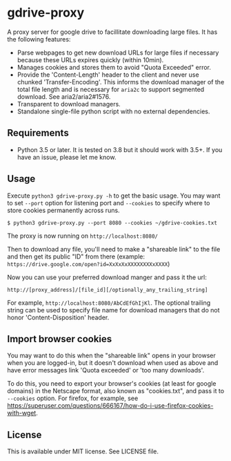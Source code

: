 # gdrive-proxy

A proxy server for google drive to facillitate downloading large files. It has the following features:

* Parse webpages to get new download URLs for large files if necessary
because these URLs expires quickly (within 10min).
* Manages cookies and stores them to avoid "Quota Exceeded" error.
* Provide the 'Content-Length' header to the client and never use chunked 'Transfer-Encoding'.
This informs the download manager of the total file length and is necessary for `aria2c` to support segmented download. See aria2/aria2#1576.
* Transparent to download managers.
* Standalone single-file python script with no external dependencies.

## Requirements

* Python 3.5 or later. It is tested on 3.8 but it should work with 3.5+. If you have an issue, please let me know.

## Usage
Execute `python3 gdrive-proxy.py -h` to get the basic usage. You may want to set `--port` option for listening port  and `--cookies` to specify where to store cookies permanently across runs.

` $ python3 gdrive-proxy.py --port 8080 --cookies ~/gdrive-cookies.txt `

The proxy is now running on `http://localhost:8080/`

Then to download any file, you'll need to make a "shareable link" to the file and then get its public "ID" from there (example: `https://drive.google.com/open?id=XxXxXxXXXXXXXXxXXXX`)

Now you can use your preferred download manger and pass it the url:

`http://[proxy_address]/[file_id][/optionally_any_trailing_string]`

For example, `http://localhost:8080/AbCdEfGhIjKl`. The optional trailing string can be used to specify file name for download managers that do not honor 'Content-Disposition' header.

## Import browser cookies
You may want to do this when the "shareable link" opens in your browser when you are logged-in,
but it doesn't download when used as above and have error messages link 'Quota exceeded' or 'too many downloads'.

To do this, you need to export your browser's cookies (at least for google domains) in the Netscape format, 
also known as "cookies.txt", and pass it to `--cookies` option. For firefox, for example, see https://superuser.com/questions/666167/how-do-i-use-firefox-cookies-with-wget.

## License
This is available under MIT license. See LICENSE file.

